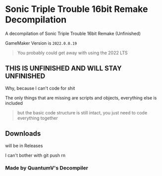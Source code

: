 # Sonic Triple Trouble 16bit Remake Decompilation
A decompilation of Sonic Triple Trouble 16bit Remake (Unfinished)

GameMaker Version is ```2022.0.0.19```
> You probably could get away with using the 2022 LTS

## THIS IS UNFINISHED AND WILL STAY UNFINISHED
Why, because I can't code for shit

The only things that are missing are scripts and objects, everything else is included
> but the basic code structure is still intact, you just need to code everything together

## Downloads
will be in Releases

I can't bother with git push rn

### Made by QuantumV's Decompiler
